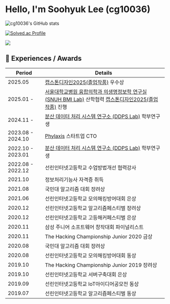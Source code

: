 # Hello, I'm Soohyuk Lee (cg10036)

![cg10036's GitHub stats](https://github-readme-stats.vercel.app/api?username=cg10036&show_icons=true&theme=)

[![Solved.ac Profile](http://mazassumnida.wtf/api/v2/generate_badge?boj=cg10036)](https://solved.ac/cg10036/)

<img src="https://render.gitanimals.org/farms/cg10036"/>

<!--## 🛠️ Stacks-->

<!--<img src="https://img.shields.io/badge/Go-00ADD8?style=flat-square&logo=Go&logoColor=white"/><img src="https://img.shields.io/badge/C-A8B9CC?style=flat-square&logo=C&logoColor=white"/><img src="https://img.shields.io/badge/C++-00599C?style=flat-square&logo=C%2B%2B&logoColor=white"/><img src="https://img.shields.io/badge/C%23-239120?style=flat-square&logo=C%20Sharp&logoColor=white"/><img src="https://img.shields.io/badge/Python-3776AB?style=flat-square&logo=Python&logoColor=white"/><img src="https://img.shields.io/badge/JavaScript-F7DF1E?style=flat-square&logo=JavaScript&logoColor=black"/><img src="https://img.shields.io/badge/TypeScript-3178C6?style=flat-square&logo=TypeScript&logoColor=white"/><img src="https://img.shields.io/badge/Java-FFFFFF?style=flat-square&logo=OpenJDK&logoColor=black"><img src="https://img.shields.io/badge/PHP-777BB4?style=flat-square&logo=PHP&logoColor=white"/><img src="https://img.shields.io/badge/mysql-4479A1?style=flat-square&logo=mysql&logoColor=white"><img src="https://img.shields.io/badge/mariaDB-003545?style=flat-square&logo=mariaDB&logoColor=white"><img src="https://img.shields.io/badge/PostgreSQL-4169E1?style=flat-square&logo=PostgreSQL&logoColor=white"><img src="https://img.shields.io/badge/SQLite-003B57?style=flat-square&logo=SQLite&logoColor=white"><img src="https://img.shields.io/badge/MongoDB-47A248?style=flat-square&logo=MongoDB&logoColor=white">-->


## 🌟 Experiences / Awards

|Period|Details|
|---|---|
|2025.05|[캡스톤디자인2025(졸업작품)](https://github.com/cg10036/Bento) 우수상|
|2025.01 - |[서울대학교병원 융합의학과 의생명정보학 연구실(SNUH BMI Lab)](https://sites.google.com/view/snuh-bmi-lab) 산학협력 [캡스톤디자인2025(졸업작품)](https://github.com/cg10036/Bento) 진행|
|2024.11 - |[분산 데이터 처리 시스템 연구소 (DDPS Lab)](https://ddps.cloud) 학부연구생
|2023.08 - 2024.10|[Phylaxis](https://phylaxis.net/) 스타트업 CTO|
|2022.10 - 2023.01|[분산 데이터 처리 시스템 연구소 (DDPS Lab)](https://ddps.cloud) 학부연구생|
|2022.08 - 2022.12|선린인터넷고등학교 수업방법개선 협력강사|
|2021.10|정보처리기능사 자격증 취득|
|2021.08|국민대 알고리즘 대회 장려상|
|2021.06|선린인터넷고등학교 모의해킹방어대회 은상|
|2020.12|선린인터넷고등학교 알고리즘페스티벌 장려상|
|2020.12|선린인터넷고등학교 고등해커페스티벌 은상|
|2020.11|삼성 주니어 소프트웨어 창작대회 파이널리스트|
|2020.11|The Hacking Championship Junior 2020 금상|
|2020.08|국민대 알고리즘 대회 장려상|
|2020.08|선린인터넷고등학교 모의해킹방어대회 동상|
|2019.10|The Hacking Championship Junior 2019 장려상|
|2019.10|선린인터넷고등학교 서버구축대회 은상|
|2019.09|선린인터넷고등학교 IoT아이디어공모전 동상|
|2019.07|선린인터넷고등학교 알고리즘페스티벌 동상|
